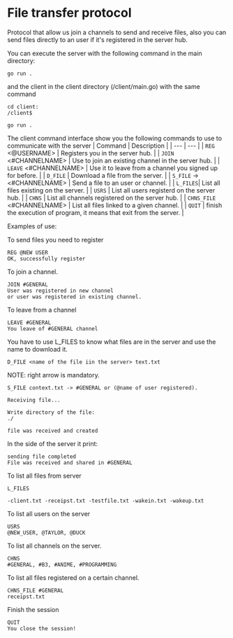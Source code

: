 # File transfer protocol

Protocol that allow us join a channels to send and receive files, also you can send files directly to an user if it's registered in the server hub.

You can execute the server with the following command in the main directory:

```
go run .
```

and the client in the client directory (/client/main.go) with the same command

```
cd client:
/client$
```
```
go run .
```

The client command interface show you the following commands to use to communicate with the server
| Command | Description |
| --- | --- |
| `REG` <@USERNAME> | Registers you in the server hub. |
| `JOIN` <#CHANNELNAME> | Use to join an existing channel in the server hub. |
| `LEAVE` <#CHANNELNAME> | Use it to leave from a channel you signed up for before. |
| `D_FILE` <nameOfFile> | Download a file from the server. |
| `S_FILE` <nameOfFile> -> <#CHANNELNAME> | Send a file to an user or channel. |
| `L_FILES`|  List all files existing on the server. |
| `USRS` |  List all users registerd on the server hub. |
| `CHNS` |  List all channels registered on the server hub. |
| `CHNS_FILE` <#CHANNELNAME> | List all files linked to a given channel. |
| `QUIT` | finish the execution of program, it means that exit from the server. |


Examples of use:

To send files you need to register
```
REG @NEW USER
OK, successfully register
```
To join a channel.
```
JOIN #GENERAL
User was registered in new channel
or user was registered in existing channel.
```

To leave from a channel
```
LEAVE #GENERAL
You leave of #GENERAL channel
```

You have to use L_FILES to know what files are in the server and use the name to download it.
```
D_FILE <name of the file iin the server> text.txt
```

NOTE: right arrow is mandatory.
```
S_FILE context.txt -> #GENERAL or (@name of user registered).

Receiving file...

Write directory of the file:
./

file was received and created
```

In the side of the server it print:
```
sending file completed 
File was received and shared in #GENERAL
```

To list all files from server
```
L_FILES

-client.txt -receipst.txt -testfile.txt -wakein.txt -wakeup.txt
```

To list all users on the server
```
USRS
@NEW_USER, @TAYLOR, @DUCK
```
To list all channels on the server.
```
CHNS
#GENERAL, #B3, #ANIME, #PROGRAMMING
```
To list all files registered on a certain channel.
```
CHNS_FILE #GENERAL
receipst.txt
```
Finish the session
```
QUIT
You close the session!
```
